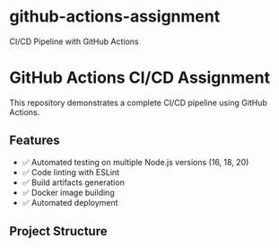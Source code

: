 # github-actions-assignment
CI/CD Pipeline with GitHub Actions
# GitHub Actions CI/CD Assignment

This repository demonstrates a complete CI/CD pipeline using GitHub Actions.

## Features

- ✅ Automated testing on multiple Node.js versions (16, 18, 20)
- ✅ Code linting with ESLint
- ✅ Build artifacts generation
- ✅ Docker image building
- ✅ Automated deployment

## Project Structure